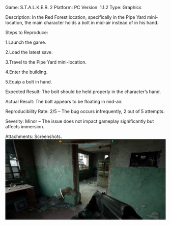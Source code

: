 Game: S.T.A.L.K.E.R. 2
Platform: PC
Version: 1.1.2
Type: Graphics

Description:
In the Red Forest location, specifically in the Pipe Yard mini-location, the main character holds a bolt in mid-air instead of in his hand.

Steps to Reproduce:

1.Launch the game.

2.Load the latest save.

3.Travel to the Pipe Yard mini-location.

4.Enter the building.

5.Equip a bolt in hand.

Expected Result:
The bolt should be held properly in the character’s hand.

Actual Result:
The bolt appears to be floating in mid-air.

Reproducibility Rate:
2/5 – The bug occurs infrequently, 2 out of 5 attempts.

Severity:
Minor – The issue does not impact gameplay significantly but affects immersion.

Attachments:
Screenshots. ![Bug Screenshot](bug4_screenshot.png)



